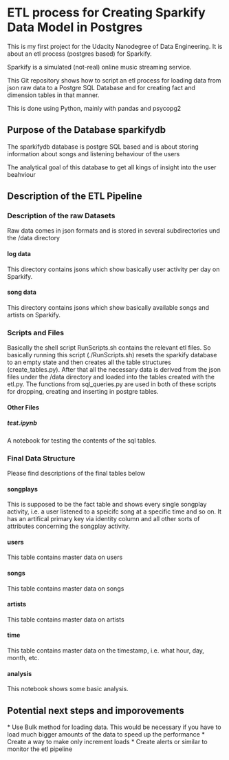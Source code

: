 <h1>ETL process for Creating Sparkify Data Model in Postgres</h1>
<p>This is my first project for the Udacity Nanodegree of Data Engineering. It is about an etl process (postgres based) for Sparkify.</p>
<p> Sparkify is a simulated (not-real) online music streaming service.</p>

<p>This Git repository shows how to script an etl process for loading data from json raw data to a Postgre SQL Database and for creating fact and dimension tables in that manner.</p>

<p>This is done using Python, mainly with pandas and psycopg2</p>


<h2>Purpose of the Database sparkifydb</h2>
<p> The sparkifydb database is postgre SQL based and is about storing information about songs and listening behaviour of the users </p>
<p> The analytical goal of this database to get all kings of insight into the user beahviour </p>

<h2>Description of the ETL Pipeline</h2>

<h3>Description of the raw Datasets</h3>
<p>Raw data comes in json formats and is stored in several subdirectories und the /data directory</p>

<h4>log data</h4>
<p>This directory contains jsons which show basically user activity per day on Sparkify.</p>

<h4>song data</h4>
<p>This directory contains jsons which show basically available songs and artists on Sparkify.</p>

<h3>Scripts and Files</h3>
<p>Basically the shell script RunScripts.sh contains the relevant etl files. So basically running this script (./RunScripts.sh) resets the sparkify database to an empty state and then creates all the table structures (create_tables.py). After that all the necessary data is derived from the json files under the /data directory and loaded into the tables created with the etl.py. The functions from sql_queries.py are used in both of these scripts for dropping, creating and inserting in postgre tables.</p>

<h4>Other Files</h4>

<h5>test.ipynb</h5>
<p>A notebook for testing the contents of the sql tables.</p>

<h3>Final Data Structure</h3>
<p>Please find descriptions of the final tables below</p>

<h4>songplays</h4>
<p>This is supposed to be the fact table and shows every single songplay activity, i.e. a user listened to a speicifc song at a specific time and so on. It has an artifical primary key via identity column and all other sorts of attributes concerning the songplay activity.</p>

<h4>users</h4>
<p>This table contains master data on users</p>

<h4>songs</h4>
<p>This table contains master data on songs</p>

<h4>artists</h4>
<p>This table contains master data on artists</p>

<h4>time</h4>
<p>This table contains master data on the timestamp, i.e. what hour, day, month, etc.</p>

<h4>analysis</h4>
<p>This notebook shows some basic analysis.</p>

<h2>Potential next steps and imporovements</h2>
* Use Bulk method for loading data. This would be necessary if you have to load much bigger amounts of the data to speed up the performance
* Create a way to make only increment loads
* Create alerts or similar to monitor the etl pipeline

